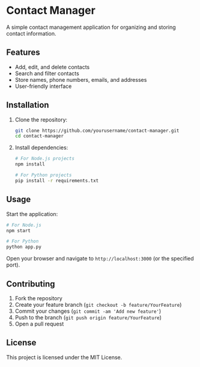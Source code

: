 # Contact Manager

A simple contact management application for organizing and storing contact information.

## Features

- Add, edit, and delete contacts
- Search and filter contacts
- Store names, phone numbers, emails, and addresses
- User-friendly interface

## Installation

1. Clone the repository:
    ```bash
    git clone https://github.com/yourusername/contact-manager.git
    cd contact-manager
    ```
2. Install dependencies:
    ```bash
    # For Node.js projects
    npm install

    # For Python projects
    pip install -r requirements.txt
    ```

## Usage

Start the application:
```bash
# For Node.js
npm start

# For Python
python app.py
```

Open your browser and navigate to `http://localhost:3000` (or the specified port).

## Contributing

1. Fork the repository
2. Create your feature branch (`git checkout -b feature/YourFeature`)
3. Commit your changes (`git commit -am 'Add new feature'`)
4. Push to the branch (`git push origin feature/YourFeature`)
5. Open a pull request

## License

This project is licensed under the MIT License.